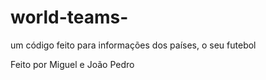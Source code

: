 # world-teams-
um código feito para informações dos países, o seu futebol 


Feito por Miguel e João Pedro
